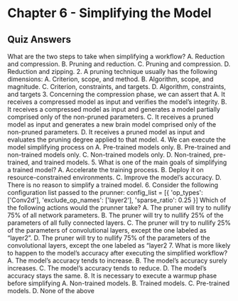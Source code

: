 # Chapter 6 - Simplifying the Model

## Quiz Answers

What are the two steps to take when simplifying a workflow?
A. Reduction and compression.
B. Pruning and reduction.
C. Pruning and compression.
D. Reduction and zipping.
2. A pruning technique usually has the following dimensions:
A. Criterion, scope, and method.
B. Algorithm, scope, and magnitude.
C. Criterion, constraints, and targets.
D. Algorithm, constraints, and targets
3. Concerning the compression phase, we can assert that
A. It receives a compressed model as input and verifies the model’s integrity.
B. It receives a compressed model as input and generates a model partially comprised only 
of the non-pruned parameters.
C. It receives a pruned model as input and generates a new brain model comprised only of 
the non-pruned parameters.
D. It receives a pruned model as input and evaluates the pruning degree applied to that model.
4. We can execute the model simplifying process on
A. Pre-trained models only.
B. Pre-trained and non-trained models only.
C. Non-trained models only.
D. Non-trained, pre-trained, and trained models.
5. What is one of the main goals of simplifying a trained model?
A. Accelerate the training process.
B. Deploy it on resource-constrained environments.
C. Improve the model’s accuracy.
D. There is no reason to simplify a trained model.
6. Consider the following configuration list passed to the prunner:
config_list = [{ 'op_types': ['Conv2d'],
 'exclude_op_names': ['layer2'],
 'sparse_ratio': 0.25 }]
Which of the following actions would the prunner take?
A. The pruner will try to nullify 75% of all network parameters.
B. The pruner will try to nullify 25% of the parameters of all fully connected layers.
C. The pruner will try to nullify 25% of the parameters of convolutional layers, except the 
one labeled as “layer2”.
D. The pruner will try to nullify 75% of the parameters of the convolutional layers, except 
the one labeled as “layer2
7. What is more likely to happen to the model’s accuracy after executing the simplified workflow?
A. The model’s accuracy tends to increase.
B. The model’s accuracy surely increases.
C. The model’s accuracy tends to reduce.
D. The model’s accuracy stays the same.
8. It is necessary to execute a warmup phase before simplifying
A. Non-trained models.
B. Trained models.
C. Pre-trained models.
D. None of the above
